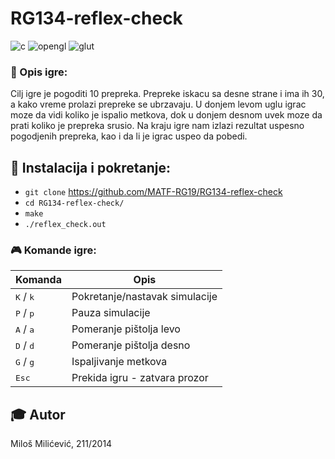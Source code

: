 # RG134-reflex-check


![c](https://img.shields.io/badge/language-c-orange)
![opengl](https://img.shields.io/badge/lib-opengl-green.svg)
![glut](https://img.shields.io/badge/lib-glut-green.svg)

### :memo: Opis igre:

Cilj igre je pogoditi 10 prepreka. Prepreke iskacu sa desne strane i ima ih 30, a kako vreme prolazi prepreke se ubrzavaju. U donjem levom uglu igrac moze da vidi koliko je ispalio metkova, dok u donjem desnom uvek moze da prati koliko je prepreka srusio. Na kraju igre nam izlazi rezultat uspesno pogodjenih prepreka, kao i da li je igrac uspeo da pobedi.

## :wrench: Instalacija i pokretanje:

- `git clone` https://github.com/MATF-RG19/RG134-reflex-check
- `cd RG134-reflex-check/`
- `make`
- `./reflex_check.out`

### :video_game: Komande igre:

| Komanda | Opis |
| --- | --- |
| <kbd>K</kbd> / <kbd>k</kbd> | Pokretanje/nastavak simulacije   |
| <kbd>P</kbd> / <kbd>p</kbd> | Pauza simulacije                 |
| <kbd>A</kbd> / <kbd>a</kbd> | Pomeranje pištolja levo          |
| <kbd>D</kbd> / <kbd>d</kbd> | Pomeranje pištolja desno         |
| <kbd>G</kbd> / <kbd>g</kbd> | Ispaljivanje metkova             |
| <kbd> Esc </kbd>            | Prekida igru - zatvara prozor    |

## :mortar_board: Autor

Miloš Milićević, 211/2014
